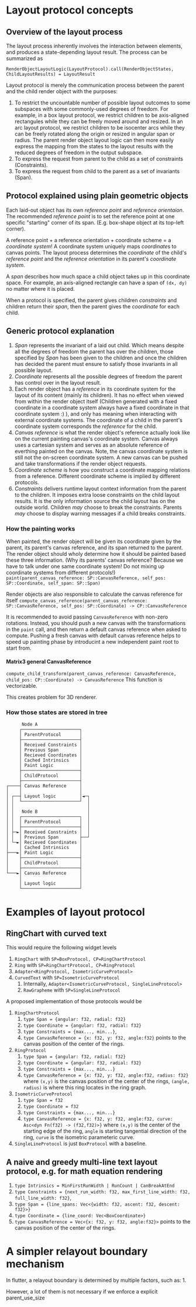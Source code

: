 


# Layout protocol concepts
## Overview of the layout process

The layout process inherently involves the interaction between elements, and produces a state-depending layout result. The process can be summarized as
```
RenderObjectLayoutLogic(LayoutProtocol).call(RenderObjectStates, ChildLayoutResults) = LayoutResult
```
Layout protocol is merely the communication process between the parent and the child render object with the purposes:
1. To restrict the uncountable number of possible layout outcomes to some subspaces with some commonly-used degrees of freedom. For example, in a box layout protocol, we restrict children to be axis-aligned rectangules while they can be freely moved around and resized. In an arc layout protocol, we restrict children to be isocenter arcs while they can be freely rotated along the origin or resized in angular span or radius. The parent render object layout logic can then more easily express the mapping from the states to the layout results with the reduced degrees of freedom in the output subspace.
2. To express the request from parent to the child as a set of constraints (Constraints).
3. To express the request from child to the parent as a set of invariants (Span).






## Protocol explained using plain geometric objects
Each laid-out object has its own *reference point* and *reference orientaion*. The recommended *reference point* is to set the reference point at one specific "starting" corner of its span. (E.g. box-shape object at its top-left corner). 

A reference point + a reference orientation + coordinate scheme = a *coordinate system*! A coordinate system uniquely maps *coordinate*s to canvas points. The layout process determines the *coordinate* of the child's *reference point* and the *reference orientation* in its parent's *coordinate system*.

A *span* describes how much space a child object takes up in this coordinate space. For example, an axis-aligned rectangle can have a span of `(dx, dy)` no matter where it is placed.

When a protocol is specified, the parent gives children *constraints* and children return their *span*, then the parent gives the *coordinate* for each child.


## Generic protocol explanation
1. *Span* represents the invariant of a laid out child. Which means despite all the degrees of freedom the parent has over the children, those specified by *Span* has been given to the children and once the children has decided the parent must ensure to satisfy those invariants in all possible layout.
2. *Coordinate* represents all the possible degrees of freedom the parent has control over in the layout result. 
3. Each render object has a *reference* in its coordinate system for the layout of its content (mainly its children). It has no effect when viewed from within the render object itself (Children generated with a fixed coordinate in a coordinate system always have a fixed coordinate in that coordinate system :) ), and only has meaning when interacting with external coordinate systems. The coordinate of a child in the parent's coordinate system corresponds the *reference* for the child.
4. *Canvas reference* is what the render object's reference actually look like on the current painting canvas's coordinate system. Canvas always uses a cartesian system and serves as an absolute reference of everthing painted on the canvas. Note, the canvas coordinate system is still not the on-screen coordinate system. A new canvas can be pushed and take transformations if the render object requests.
5. *Coordinate scheme* is how you construct a coordinate mapping relations from a reference. Different coordinate scheme is implied by different protocols.
6. *Constraints* delivers runtime layout context information from the parent to the children. It imposes extra loose constraints on the child layout results. It is the only information source the child layout has on the outside world. Children *may* choose to break the constraints. Parents *may* choose to display warning messages if a child breaks constraints.


### How the painting works
When painted, the render object will be given its coordinate given by the parent, its parent's canvas reference, and its span returned to the parent. The render object should wholy determine how it should be painted based these three information. (Why its parents' canvas reference? Because we have to talk under one same coordinate system! Do not mixing up coordinate systems from different protocols!)
`paint(parent_canvas_reference: SP::CanvasReference, self_pos: SP::Coordinate, self_span: SP::Span)`

Render objects are also responsible to calculate the canvas reference for itself `compute_canvas_reference(parent_canvas_reference: SP::CanvasReference, self_pos: SP::Coordinate) -> CP::CanvasReference`

It is recommended to avoid passing `CanvasReference` with non-zero rotations. Instead, you should push a new canvas with the transformations in the `paint` call, and then return a default canvas reference when asked to compute. Pushing a fresh canvas with default canvas reference helps to speed up painting phase by introducint a new independent paint root to start from.

#### Matrix3 general CanvasReference
`compute_child_transform(parent_canvas_reference: CanvasReference, child_pos: CP::Coordinate) -> CanvasReference`
This function is vectorizable.

This creates problem for 3D renderer.

### How those states are stored in tree
```
      Node A
     ┌──────────────────────┐
     │ ParentProtocol       │
     ├──────────────────────┤
     │ Received Constraints │
     │ Previous Span        │
     │ Recieved Coordinates │
     │ Cached Intrinsics    │
     │ Paint Logic          │
     ├──────────────────────┤
     │ ChildProtocol        │
     ├──────────────────────┤
┌────┤ Canvas Reference     │
│    │                      │
│ ┌──┤ Layout logic         │◄─┐
│ │  └──────────────────────┘  │
│ │                            │
│ │   Node B                   │
│ │  ┌──────────────────────┐  │
│ │  │ ParentProtocol       │  │
│ │  ├──────────────────────┤  │
│ ├─►│ Received Constraints │  │
│ │  │ Previous Span        ├──┘
│ └─►│ Recieved Coordinates │
│    │ Cached Intrinsics    │
├───►│ Paint Logic          │
│    ├──────────────────────┤
│    │ ChildProtocol        │
│    ├──────────────────────┤
└───►│ Canvas Reference     │
     │                      │
     │ Layout logic         │
     └──────────────────────┘
```
# Examples of layout protocol
## RingChart with curved text
This would require the following widget levels
1. `RingChart` with `SP=BoxProtocol, CP=RingChartProtocol`
2. `Ring` with `SP=RingChartProtocol, CP=RingProtocol`
3. `Adapter<RingProtocol, IsometricCurveProtocol>`
4. `CurvedText` with `SP=IsometricCurveProtocol`
    1. Internally, `Adapter<IsometricCurveProtocol, SingleLineProtocol>`
    2. `RawGrapheme` with `SP=SingleLineProtocol`

A proposed implementation of those protocols would be
1. `RingChartProtocol`
    1. `type Span = {angular: f32, radial: f32}`
    2. `type Coordinate = {angular: f32, radial: f32}`
    3. `type Constraints = {max..., min...}`,
    4. `type CanvasReference = {x: f32, y: f32, angle:f32}` points to the canvas position of the center of the rings.
2. `RingProtocol`
    1. `type Span = {angular: f32, radial: f32}`
    2. `type Coordinate = {angular: f32, radial: f32}`
    3. `type Constraints = {max..., min...}`
    4. `type CanvasReference = {x: f32, y: f32, angle:f32, radius: f32}` where `(x,y)` is the canvas position of the center of the rings, `(angle, radius)` is where this ring locates in the ring graph.
3. `IsometricCurveProtocol`
    1. `type Span = f32`
    2. `type Coordinate = f32`
    3. `type Constraints = {max..., min...}`
    4. `type CanvasReference = {x: f32, y: f32, angle:f32, curve: Asc<dyn Fn(f32) -> (f32,f32)>}` where `(x,y)` is the center of the starting edge of the ring, `angle` is starting tangential direction of the ring, `curve` is the isometric parameteric curve.
4. `SingleLineProtocol` is just `BoxProtocol` with a baseline.

## A naive and greedy multi-line text layout protocol, e.g. for math equation rendering
1. `type Intrinsics = MinFirstRunWidth | RunCount | CanBreakAtEnd`
1. `type Constraints = {next_run_width: f32, max_first_line_width: f32, full_line_width: f32}`,
2. `type Span = {line_spans: Vec<{width: f32, ascent: f32, descent: f32}>}`
3. `type Coordinate = {line_coord: Vec<BoxCoordinate>}`
4. `type CanvasReference = Vec<{x: f32, y: f32, angle:f32}>` points to the canvas position of the center of the rings.




# A simpler relayout boundary mechanism
In flutter, a relayout boundary is determined by multiple factors, such as:
1. 

However, a lot of them is not necessary if we enforce a explicit parent_use_size
